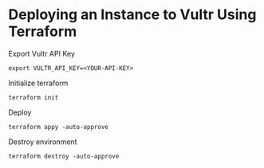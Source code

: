 # Deploying an Instance to Vultr Using Terraform  
Export Vultr API Key
```
export VULTR_API_KEY=<YOUR-API-KEY>
```  
Initialize terraform 
```
terraform init
```  
Deploy 
```
terraform appy -auto-approve
```  
Destroy environment
```
terraform destroy -auto-approve
```